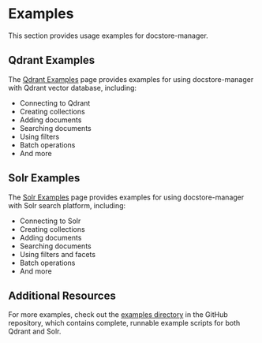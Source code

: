 # Examples

This section provides usage examples for docstore-manager.

## Qdrant Examples

The [Qdrant Examples](qdrant.md) page provides examples for using docstore-manager with Qdrant vector database, including:

- Connecting to Qdrant
- Creating collections
- Adding documents
- Searching documents
- Using filters
- Batch operations
- And more

## Solr Examples

The [Solr Examples](solr.md) page provides examples for using docstore-manager with Solr search platform, including:

- Connecting to Solr
- Creating collections
- Adding documents
- Searching documents
- Using filters and facets
- Batch operations
- And more

## Additional Resources

For more examples, check out the [examples directory](https://github.com/allenday/docstore-manager/tree/main/examples) in the GitHub repository, which contains complete, runnable example scripts for both Qdrant and Solr.
